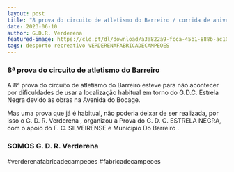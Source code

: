 ```yaml
---
layout: post
title: "8 prova do circuito de atletismo do Barreiro / corrida de aniversário G.D.C. Estrela Negra"
date: 2023-06-10
author: G.D.R. Verderena
featured-image: https://cld.pt/dl/download/a3a822a9-fcca-45b1-888b-ac1018e624ac/352288058_249486364439190_7142810603428016961_n.jpg
tags: desporto recreativo VERDERENAFABRICADECAMPEOES
---
```



<H3>8ª prova do circuito de atletismo do Barreiro</H3>

A 8ª prova do circuito de atletismo do Barreiro esteve para não acontecer por dificuldades de usar a localização habitual em torno do G.D.C. Estrela Negra devido às obras na Avenida do Bocage.

Mas uma prova que já é habitual, não poderia deixar de ser realizada, por isso o G. D. R. Verderena , organizou a Prova do G. D. C. ESTRELA NEGRA, com o apoio do F. C. SILVEIRENSE e Município Do Barreiro .

<H3>SOMOS G. D. R. Verderena</H3>

#verderenafabricadecampeoes #fabricadecampeoes 
